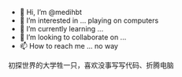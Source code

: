 - 👋 Hi, I’m @medihbt
- 👀 I’m interested in ... playing on computers
- 🌱 I’m currently learning ...
- 💞️ I’m looking to collaborate on ...
- 📫 How to reach me ... no way

<!---
medihbt/medihbt is a ✨ special ✨ repository because its `README.md` (this file) appears on your GitHub profile.
You can click the Preview link to take a look at your changes.
--->

初探世界的大学牲一只，喜欢没事写写代码、折腾电脑


